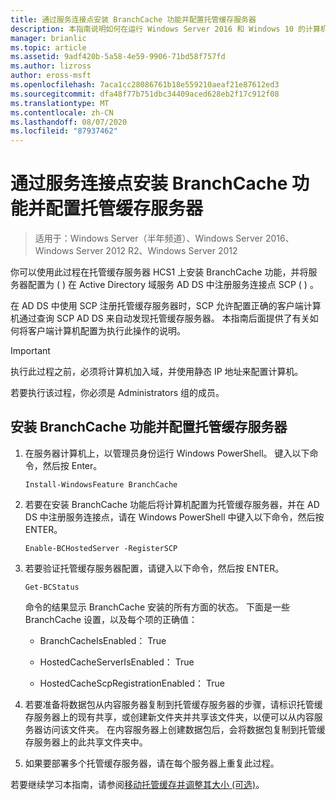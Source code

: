 ```yaml
---
title: 通过服务连接点安装 BranchCache 功能并配置托管缓存服务器
description: 本指南说明如何在运行 Windows Server 2016 和 Windows 10 的计算机上以托管缓存模式部署 BranchCache
manager: brianlic
ms.topic: article
ms.assetid: 9adf420b-5a58-4e59-9906-71bd58f757fd
ms.author: lizross
author: eross-msft
ms.openlocfilehash: 7aca1cc28086761b18e559210aeaf21e87612ed3
ms.sourcegitcommit: dfa48f77b751dbc34409aced628eb2f17c912f08
ms.translationtype: MT
ms.contentlocale: zh-CN
ms.lasthandoff: 08/07/2020
ms.locfileid: "87937462"
---
```

# <a name="install-the-branchcache-feature-and-configure-the-hosted-cache-server-by-service-connection-point"></a>通过服务连接点安装 BranchCache 功能并配置托管缓存服务器

>适用于：Windows Server（半年频道）、Windows Server 2016、Windows Server 2012 R2、Windows Server 2012

你可以使用此过程在托管缓存服务器 HCS1 上安装 BranchCache 功能，并将服务器配置为 \( \) 在 Active Directory 域服务 AD DS 中注册服务连接点 SCP \( \) 。

在 AD DS 中使用 SCP 注册托管缓存服务器时，SCP 允许配置正确的客户端计算机通过查询 SCP AD DS 来自动发现托管缓存服务器。 本指南后面提供了有关如何将客户端计算机配置为执行此操作的说明。

>[!IMPORTANT]
>执行此过程之前，必须将计算机加入域，并使用静态 IP 地址来配置计算机。

若要执行该过程，你必须是 Administrators 组的成员。

## <a name="to-install-the-branchcache-feature-and-configure-the-hosted-cache-server"></a>安装 BranchCache 功能并配置托管缓存服务器

1. 在服务器计算机上，以管理员身份运行 Windows PowerShell。 键入以下命令，然后按 Enter。

    ```
    Install-WindowsFeature BranchCache
    ```

2.  若要在安装 BranchCache 功能后将计算机配置为托管缓存服务器，并在 AD DS 中注册服务连接点，请在 Windows PowerShell 中键入以下命令，然后按 ENTER。

    ```
    Enable-BCHostedServer -RegisterSCP
    ```

3. 若要验证托管缓存服务器配置，请键入以下命令，然后按 ENTER。

    ```
    Get-BCStatus
    ```

    命令的结果显示 BranchCache 安装的所有方面的状态。 下面是一些 BranchCache 设置，以及每个项的正确值：

    -   BranchCacheIsEnabled： True

    -   HostedCacheServerIsEnabled： True

    -   HostedCacheScpRegistrationEnabled： True

4. 若要准备将数据包从内容服务器复制到托管缓存服务器的步骤，请标识托管缓存服务器上的现有共享，或创建新文件夹并共享该文件夹，以便可以从内容服务器访问该文件夹。 在内容服务器上创建数据包后，会将数据包复制到托管缓存服务器上的此共享文件夹中。

5. 如果要部署多个托管缓存服务器，请在每个服务器上重复此过程。

若要继续学习本指南，请参阅[移动托管缓存并调整其大小 &#40;可选&#41;](6-Bc-Move-Resize-Cache.md)。
